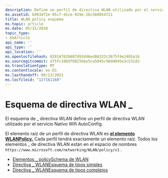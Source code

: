 ```yaml
---
description: Define un perfil de directiva WLAN utilizado por el servicio AutoConfig de Wi-Fi nativo.
ms.assetid: b983df2e-95cf-41ce-929e-2bc560854f21
title: WLAN_policy esquema
ms.topic: article
ms.date: 05/31/2018
topic_type:
- kbArticle
api_name: ''
api_type: ''
api_location: ''
ms.openlocfilehash: 02814762b687d93d46ed06332c3675f4e2465a16
ms.sourcegitcommit: d75fc10b9f0825bbe5ce5045c90d4045e3c53243
ms.translationtype: MT
ms.contentlocale: es-ES
ms.lasthandoff: 09/13/2021
ms.locfileid: "127161168"
---
```

# <a name="wlan_policy-schema"></a>Esquema de directiva WLAN \_

El esquema de \_ directiva WLAN define un perfil de directiva WLAN utilizado por el servicio Nativo Wifi AutoConfig.

El elemento raíz de un perfil de directiva WLAN es [**el elemento WLANPolicy.**](wlan-policyschema-wlanpolicy-element.md) Cada perfil tendrá exactamente un elemento raíz. Todos los elementos \_ de directiva WLAN están en el espacio de nombres `https://www.microsoft.com/networking/WLAN/policy/v1` .

-   [Elementos \_ policySchema de WLAN](wlan-policyschema-elements.md)
-   [Directiva \_ WLANEsquema de tipos simples](wlan-policyschema-simple-types.md)
-   [Directiva \_ WLANEsquema de tipos complejos](wlan-policyschema-complex-types.md)

 

 



